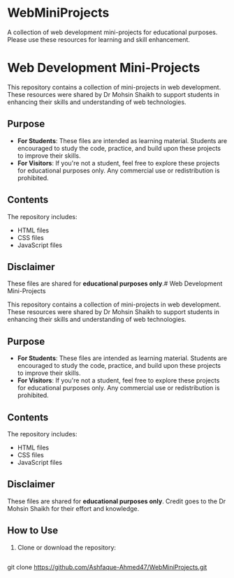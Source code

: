 # WebMiniProjects
A collection of web development mini-projects for educational purposes. Please use these resources for learning and skill enhancement.

# Web Development Mini-Projects

This repository contains a collection of mini-projects in web development. These resources were shared by Dr Mohsin Shaikh to support students in enhancing their skills and understanding of web technologies.

## Purpose
- **For Students**: These files are intended as learning material. Students are encouraged to study the code, practice, and build upon these projects to improve their skills.
- **For Visitors**: If you're not a student, feel free to explore these projects for educational purposes only. Any commercial use or redistribution is prohibited.

## Contents
The repository includes:
- HTML files
- CSS files
- JavaScript files

## Disclaimer
These files are shared for **educational purposes only**.# Web Development Mini-Projects

This repository contains a collection of mini-projects in web development. These resources were shared by Dr Mohsin Shaikh to support students in enhancing their skills and understanding of web technologies.

## Purpose
- **For Students**: These files are intended as learning material. Students are encouraged to study the code, practice, and build upon these projects to improve their skills.
- **For Visitors**: If you're not a student, feel free to explore these projects for educational purposes only. Any commercial use or redistribution is prohibited.

## Contents
The repository includes:
- HTML files
- CSS files
- JavaScript files

## Disclaimer
These files are shared for **educational purposes only**. Credit goes to the Dr Mohsin Shaikh for their effort and knowledge.

## How to Use
1. Clone or download the repository:
   ```bash
git clone https://github.com/Ashfaque-Ahmed47/WebMiniProjects.git



